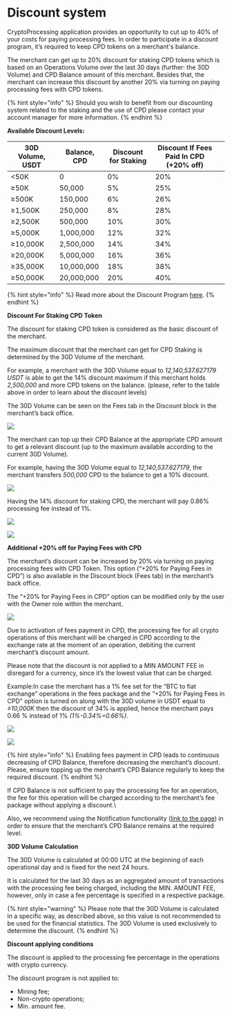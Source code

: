 # Discount system

CryptoProcessing application provides an opportunity to cut up to 40% of your costs for paying processing fees. In order to participate in a discount program, it’s required to keep CPD tokens on a merchant's balance. 

The merchant can get up to 20% discount for staking CPD tokens which is based on an Operations Volume over the last 30 days (further: the 30D Volume) and CPD Balance amount of this merchant. Besides that, the merchant can increase this discount by another 20% via turning on paying processing fees with CPD tokens.

{% hint style="info" %}
Should you wish to benefit from our discounting system related to the staking and the use of CPD please contact your account manager for more information.
{% endhint %}

**Available Discount Levels:**

| 30D Volume, USDT | Balance, CPD | Discount for Staking | Discount If Fees Paid In CPD (+20% off) |   |
| ---------------- | ------------ | -------------------- | --------------------------------------- | - |
| <50K             | 0            | 0%                   | 20%                                     |   |
| ≥50K             | 50,000       | 5%                   | 25%                                     |   |
| ≥500K            | 150,000      | 6%                   | 26%                                     |   |
| ≥1,500K          | 250,000      | 8%                   | 28%                                     |   |
| ≥2,500K          | 500,000      | 10%                  | 30%                                     |   |
| ≥5,000K          | 1,000,000    | 12%                  | 32%                                     |   |
| ≥10,000K         | 2,500,000    | 14%                  | 34%                                     |   |
| ≥20,000K         | 5,000,000    | 16%                  | 36%                                     |   |
| ≥35,000K         | 10,000,000   | 18%                  | 38%                                     |   |
| ≥50,000K         | 20,000,000   | 20%                  | 40%                                     |   |

{% hint style="info" %}
Read more about the Discount Program [here](https://cryptoprocessing.com/docs/cpd-tokenomics.pdf).
{% endhint %}

**Discount For Staking CPD Token**

The discount for staking CPD token is considered as the basic discount of the merchant. 

The maximum discount that the merchant can get for CPD Staking is determined by the 30D Volume of the merchant. 

For example, a merchant with the 30D Volume equal to _12,140,537.627179 USDT_ is able to get the 14% discount maximum if this merchant holds _2,500,000_ and more CPD tokens on the balance. (please, refer to the table above in order to learn about the discount levels) 

The 30D Volume can be seen on the Fees tab in the Discount block in the merchant’s back office.

![](https://lh4.googleusercontent.com/K2OjXne2x6W4Jc0L4OX49yzCHM13rNst3gmkHa_JzlD2vMDvZoU0Vd-5sxAIgJdYKKs47Nfgx0vgTeGuGWyQtNdwdZy78BSzLlQvusgqVySySYH2XXnzltVqS5nftIkxKQpV3ZOr=s0)

The merchant can top up their CPD Balance at the appropriate CPD amount to get a relevant discount (up to the maximum available according to the current 30D Volume). 

For example, having the 30D Volume equal to _12,140,537.627179_, the merchant transfers _500,000_ CPD to the balance to get a 10% discount.

![](https://lh6.googleusercontent.com/zgfwM-BJbZmCb62oSBS0k8qrQdXoB-WcMbKBaJ1Et0M9-c_X27-1-aKIDaXkOATAbKouSvauOBIHVsVLNjZf3N-mo8bpn-BxNgOn6cWqYa9ewx3Qb2FQP9QBjykkgRIaj8mC2GdT=s0)

Having the 14% discount for staking CPD, the merchant will pay 0.86% processing fee instead of 1%.

![](https://lh3.googleusercontent.com/N7AsB0F6-eZIL9yRaHnez2lz6qjwphECkJJkegd-5DloKP0RZ8zxumONdkxMqDBLssy4JioTGbMc37cQvUXREUo\_7cv-UNgbGwMdmgi8p3xaURPJZa9rbTSOIcuOrdoIWKzcGEQr=s0)

![](https://lh4.googleusercontent.com/pn2t4md0fMBQs2nhGbyo2CYAtB6iZrqqr0\_M3MK4AEstHf6M8oFAvL3rtfxCvenOj7qlUGRiqWns8jDRQ50EfGzG1DjCIF8R-T0ypx0NUoYQTs0LmOabjYTGfjCWmOe5lcm5YarE=s0)

**Additional +20% off for Paying Fees with CPD**

The merchant’s discount can be increased by 20% via turning on paying processing fees with CPD Token. This option (“+20% for Paying Fees in CPD”) is also available in the Discount block (Fees tab) in the merchant’s back office.

The “+20% for Paying Fees in CPD” option can be modified only by the user with the Owner role within the merchant.

![](https://lh6.googleusercontent.com/QX1\_-myKIB1zO_BTqvJUr7k7A7FAo6YxmVf0OlF_ahvb3qQhf69YZy0Yt3c7kflbdj9u2-0LX3J4FzTL2kNJlib9UaZO8a8BXjujBZsPeFOJEo2QIAZrwk9JOlW21golQ-GwlIKq=s0)

Due to activation of fees payment in CPD, the processing fee for all crypto operations of this merchant will be charged in CPD according to the exchange rate at the moment of an operation, debiting the current merchant’s discount amount.

Please note that the discount is not applied to a MIN AMOUNT FEE in disregard for a currency, since it’s the lowest value that can be charged.

Example:In case the merchant has a 1% fee set for the “BTC to fiat exchange” operations in the fees package and the “+20% for Paying Fees in CPD” option is turned on along with the 30D volume in USDT equal to _≥10,000K_ then the discount of 34% is applied, hence the merchant pays 0.66 % instead of 1% _(1%-0.34%=0.66%)_.

![](https://lh5.googleusercontent.com/9V01fXGoDX69rj2\_CwOhygdQiwU62zI1q5RowvMG92tn\_1dzGQ_PAEh2CPTv5dwD3EV_HmQLXrRDWRuzQXLPh0b8bf9s9YvNWTcHinHuq_YhzlG0iqkHMpw8sJNHYJ0t9Vhwb2Ni=s0)

![](https://lh4.googleusercontent.com/9Z1\_DWaASjZ2wWmY3E21gJ6Eag_XlZKTMm65DnaiC_dXHXmXYkDw\_4dUR9xsag_DC2NPG\_5HewHiAQ1lBswEUufhfUwYavDu9BXvwIN2H-H4nEy5MTgpeOTyadJ71nfzlqjVv54q=s0)

{% hint style="info" %}
Enabling fees payment in CPD leads to continuous decreasing of CPD Balance, therefore decreasing the merchant’s discount. Please, ensure topping up the merchant’s CPD Balance regularly to keep the required discount.
{% endhint %}

If CPD Balance is not sufficient to pay the processing fee for an operation, the fee for this operation will be charged according to the merchant’s fee package without applying a discount.\


Also, we recommend using the Notification functionality ([link to the page](how-to-start/notifications.md)) in order to ensure that the merchant’s CPD Balance remains at the required level.

**30D Volume Calculation**

The 30D Volume is calculated at 00:00 UTC at the beginning of each operational day and is fixed for the next 24 hours. 

It is calculated for the last 30 days as an aggregated amount of transactions with the processing fee being charged, including the MIN. AMOUNT FEE, however, only in case a fee percentage is specified in a respective package.

{% hint style="warning" %}
Please note that the 30D Volume is calculated in a specific way, as described above, so this value is not recommended to be used for the financial statistics. The 30D Volume is used exclusively to determine the discount.
{% endhint %}

**Discount applying conditions**

The discount is applied to the processing fee percentage in the operations with crypto currency.

The discount program is not applied to: 

* Mining fee; 
* Non-crypto operations; 
* Min. amount fee.

